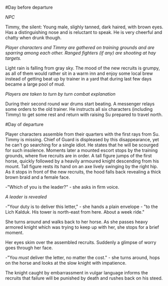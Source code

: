 #Day before departure

_NPC_

Timmy, the silent: Young male, slighly tanned, dark haired, with brown eyes.
Has a distinguishing nose and is reluctant to speak. He is very cheerful and
chatty when drunk though.

_Player characters and Timmy are gathered on training grounds and are sparring
among each other. Ranged fighters (if any) are shooting at hay targets._

Light rain is falling from gray sky. The mood of the new recruits is grumpy, as
all of them would rather sit in a warm inn and enjoy some local brew instead of
getting beat up by trainer in a yard that during last few days became a large
pool of mud.

_Players are taken to turn by turn combat explanation_

During their second round war drums start beating. A messenger relays some
orders to the old trainer. He instructs all six characters (including Timmy) to
get some rest and return with raising Su prepared to travel north.

#Day of departure

Player characters assemble from their quarters with the first rays from Su.
Timmy is missing. Chief of Guard is displeased by this disappearance, yet he
can't go searching for a single idiot. He states that he will be scourged for
such insolence. Moments later a mounted escort stops by the training grounds,
where five recruits are in order. A tall figure jumps of the first horse,
quickly followed by a heavily armoured knight descending from his mount. Tall
figure rests its hand on an axe lively swinging by the right hip. As it stops
in front of the new recruits, the hood falls back revealing a thick brown braid
and a female face.

-"Which of you is the leader?" - she asks in firm voice.

_A leader is revealed_

-"Your duty is to deliver this letter," - she hands a plain envelope - "to the
Lich Kalduk. His tower is north-east from here. About a week ride."

She turns around and walks back to her horse. As she passes heavy armored
knight which was trying to keep up with her, she stops for a brief moment.

Her eyes skim over the assembled recruits. Suddenly a glimpse of worry goes
through her face.

-"You _must_ deliver the letter, no matter the cost." - she turns around, hops
on the horse and looks at the slow knight with impatience.

The knight caught by embarrassment in vulgar language informs the recruits
that failure will be punished by death and rushes back on his steed.
